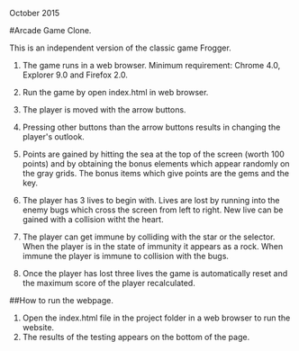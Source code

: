 October 2015

#Arcade Game Clone.

This is an independent version of the classic game Frogger.

1. The game runs in a web browser. Minimum requirement: 
   Chrome 4.0, Explorer 9.0 and Firefox 2.0.

2. Run the game by open index.html in web browser.

3. The player is moved with the arrow buttons.

4. Pressing other buttons than the arrow buttons 
   results in changing the player's outlook.

5. Points are gained by hitting the sea at the top
   of the screen (worth 100 points) and by obtaining
   the bonus elements which appear randomly on the
   gray grids. The bonus items which give points are 
   the gems and the key. 

6. The player has 3 lives to begin with. Lives are
   lost by running into the enemy bugs which cross
   the screen from left to right. New live can be
   gained with a collision witht the heart.

7. The player can get immune by colliding with the
   star or the selector. When the player is in the state
   of immunity it appears as a rock. When immune
   the player is immune to collision with the bugs.

8. Once the player has lost three lives the game is
   automatically reset and the maximum score of the
   player recalculated.

##How to run the webpage.

1. Open the index.html file in the project folder in a web browser to run the website.
2. The results of the testing appears on the bottom of the page.


